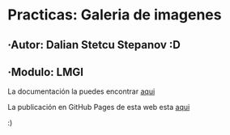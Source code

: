 # Practicas: Galeria de imagenes

## ·Autor: Dalian Stetcu Stepanov :D
## ·Modulo: LMGI

La documentación la puedes encontrar [aqui](docs/DOCUMENTACION.md)

La publicación en GitHub Pages de esta web esta [aqui](https://Lexito06.github.io/galeria-git)

:)